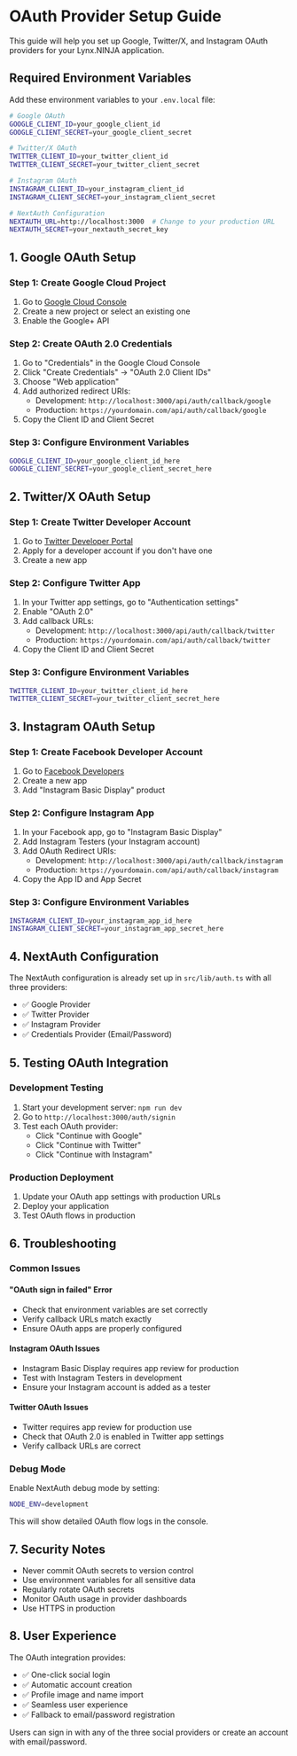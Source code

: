 # OAuth Provider Setup Guide

This guide will help you set up Google, Twitter/X, and Instagram OAuth providers for your Lynx.NINJA application.

## Required Environment Variables

Add these environment variables to your `.env.local` file:

```bash
# Google OAuth
GOOGLE_CLIENT_ID=your_google_client_id
GOOGLE_CLIENT_SECRET=your_google_client_secret

# Twitter/X OAuth
TWITTER_CLIENT_ID=your_twitter_client_id
TWITTER_CLIENT_SECRET=your_twitter_client_secret

# Instagram OAuth
INSTAGRAM_CLIENT_ID=your_instagram_client_id
INSTAGRAM_CLIENT_SECRET=your_instagram_client_secret

# NextAuth Configuration
NEXTAUTH_URL=http://localhost:3000  # Change to your production URL
NEXTAUTH_SECRET=your_nextauth_secret_key
```

## 1. Google OAuth Setup

### Step 1: Create Google Cloud Project
1. Go to [Google Cloud Console](https://console.cloud.google.com/)
2. Create a new project or select an existing one
3. Enable the Google+ API

### Step 2: Create OAuth 2.0 Credentials
1. Go to "Credentials" in the Google Cloud Console
2. Click "Create Credentials" → "OAuth 2.0 Client IDs"
3. Choose "Web application"
4. Add authorized redirect URIs:
   - Development: `http://localhost:3000/api/auth/callback/google`
   - Production: `https://yourdomain.com/api/auth/callback/google`
5. Copy the Client ID and Client Secret

### Step 3: Configure Environment Variables
```bash
GOOGLE_CLIENT_ID=your_google_client_id_here
GOOGLE_CLIENT_SECRET=your_google_client_secret_here
```

## 2. Twitter/X OAuth Setup

### Step 1: Create Twitter Developer Account
1. Go to [Twitter Developer Portal](https://developer.twitter.com/)
2. Apply for a developer account if you don't have one
3. Create a new app

### Step 2: Configure Twitter App
1. In your Twitter app settings, go to "Authentication settings"
2. Enable "OAuth 2.0"
3. Add callback URLs:
   - Development: `http://localhost:3000/api/auth/callback/twitter`
   - Production: `https://yourdomain.com/api/auth/callback/twitter`
4. Copy the Client ID and Client Secret

### Step 3: Configure Environment Variables
```bash
TWITTER_CLIENT_ID=your_twitter_client_id_here
TWITTER_CLIENT_SECRET=your_twitter_client_secret_here
```

## 3. Instagram OAuth Setup

### Step 1: Create Facebook Developer Account
1. Go to [Facebook Developers](https://developers.facebook.com/)
2. Create a new app
3. Add "Instagram Basic Display" product

### Step 2: Configure Instagram App
1. In your Facebook app, go to "Instagram Basic Display"
2. Add Instagram Testers (your Instagram account)
3. Add OAuth Redirect URIs:
   - Development: `http://localhost:3000/api/auth/callback/instagram`
   - Production: `https://yourdomain.com/api/auth/callback/instagram`
4. Copy the App ID and App Secret

### Step 3: Configure Environment Variables
```bash
INSTAGRAM_CLIENT_ID=your_instagram_app_id_here
INSTAGRAM_CLIENT_SECRET=your_instagram_app_secret_here
```

## 4. NextAuth Configuration

The NextAuth configuration is already set up in `src/lib/auth.ts` with all three providers:

- ✅ Google Provider
- ✅ Twitter Provider  
- ✅ Instagram Provider
- ✅ Credentials Provider (Email/Password)

## 5. Testing OAuth Integration

### Development Testing
1. Start your development server: `npm run dev`
2. Go to `http://localhost:3000/auth/signin`
3. Test each OAuth provider:
   - Click "Continue with Google"
   - Click "Continue with Twitter"
   - Click "Continue with Instagram"

### Production Deployment
1. Update your OAuth app settings with production URLs
2. Deploy your application
3. Test OAuth flows in production

## 6. Troubleshooting

### Common Issues

#### "OAuth sign in failed" Error
- Check that environment variables are set correctly
- Verify callback URLs match exactly
- Ensure OAuth apps are properly configured

#### Instagram OAuth Issues
- Instagram Basic Display requires app review for production
- Test with Instagram Testers in development
- Ensure your Instagram account is added as a tester

#### Twitter OAuth Issues
- Twitter requires app review for production use
- Check that OAuth 2.0 is enabled in Twitter app settings
- Verify callback URLs are correct

### Debug Mode
Enable NextAuth debug mode by setting:
```bash
NODE_ENV=development
```

This will show detailed OAuth flow logs in the console.

## 7. Security Notes

- Never commit OAuth secrets to version control
- Use environment variables for all sensitive data
- Regularly rotate OAuth secrets
- Monitor OAuth usage in provider dashboards
- Use HTTPS in production

## 8. User Experience

The OAuth integration provides:
- ✅ One-click social login
- ✅ Automatic account creation
- ✅ Profile image and name import
- ✅ Seamless user experience
- ✅ Fallback to email/password registration

Users can sign in with any of the three social providers or create an account with email/password.
